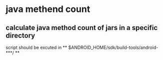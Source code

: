 # java methend count
## calculate java method count of jars in a specific directory
script should be excuted in ** $ANDROID_HOME/sdk/build-tools/android-\*\*\*/ **

